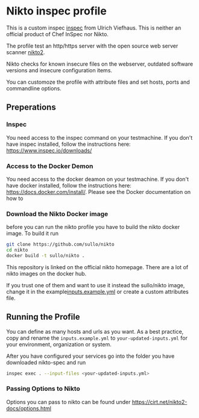 # Nikto inspec profile

This is a custom inspec [inspec](https://www.inspec.io/) from Ulrich Viefhaus. This is neither an official product of Chef InSpec nor Nikto.

The profile test an http/https server with the open source web server scanner [nikto2](https://cirt.net/Nikto2). 

Nikto checks for known insecure files on the webserver, outdated software versions and insecure configuration items.

You can customoze the profile with attribute files and set hosts, ports and commandline options.

## Preperations

### Inspec

You need access to the inspec command on your testmachine. If you don't have inspec installed, follow the instructions here: https://www.inspec.io/downloads/

### Access to the Docker Demon

You need access to the docker deamon on your testmachine. If you don't have docker installed, follow the instructions here: https://docs.docker.com/install/. Please see the Docker documentation on how to 

### Download the Nikto Docker image

before you can run the nikto profile you have to build the nikto docker image. To build it run

```bash
git clone https://github.com/sullo/nikto
cd nikto
docker build -t sullo/nikto .
```

This repository is linked on the official nikto homepage. There are a lot of nikto images on the docker hub. 

If you trust one of them and want to use it instead the sullo/nikto image, change it in the example[inputs.example.yml](inputs.example.yml) or create a custom attributes file.

## Running the Profile

You can define as many hosts and urls as you want. As a best practice, copy and rename the `inputs.example.yml` to `your-updated-inputs.yml` for your environment, organization or system.

After you have configured your services go into the folder you have downloaded nikto-spec and run

```bash
inspec exec . --input-files <your-updated-inputs.yml>
```

### Passing Options to Nikto

Options you can pass to nikto can be found under https://cirt.net/nikto2-docs/options.html
